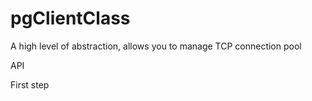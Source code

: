 pgClientClass
=============

A high level of abstraction, allows you to manage TCP connection pool

API

First step


